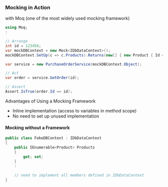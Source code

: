 ### Mocking in Action
with Moq (one of the most widely used mocking framework)

```csharp
using Moq;
:

// Arrange
int id = 123456;
var mockDBContext = new Mock<IDbDataContext>();
mockDBContext.SetUp(c => c.Products).Returns(new[] { new Product { Id = id } });

var service = new PurchaseOrderService(mockDBContext.Object);

// Act
var order = service.GetOrder(id);

// Assert
Assert.IsTrue(order.Id == id);
```
Advantages of Using a Mocking Framework
- Inline implementation (access to variables in method scope)
- No need to set up unused implementation


#### Mocking without a Framework
```csharp
public class FakeDBContext : IDbDataContext
{
    public IEnumerable<Product> Products
    {
        get; set;
    }
    :  
    
    // need to implement all members defined in IDbDataContext
}
```
